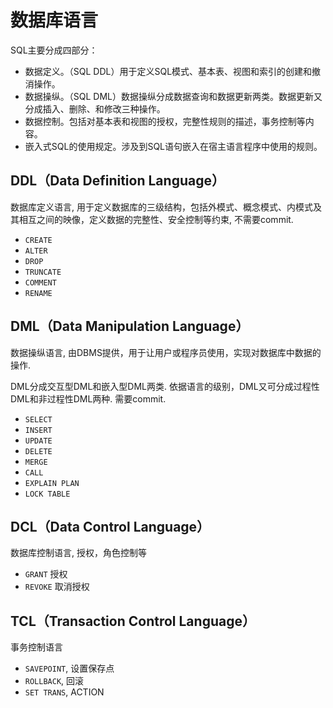 # 数据库语言

SQL主要分成四部分：

* 数据定义。（SQL DDL）用于定义SQL模式、基本表、视图和索引的创建和撤消操作。
* 数据操纵。（SQL DML）数据操纵分成数据查询和数据更新两类。数据更新又分成插入、删除、和修改三种操作。
* 数据控制。包括对基本表和视图的授权，完整性规则的描述，事务控制等内容。
* 嵌入式SQL的使用规定。涉及到SQL语句嵌入在宿主语言程序中使用的规则。

## DDL（Data Definition Language）

数据库定义语言, 用于定义数据库的三级结构，包括外模式、概念模式、内模式及其相互之间的映像，定义数据的完整性、安全控制等约束, 不需要commit.

* `CREATE`
* `ALTER`
* `DROP`
* `TRUNCATE`
* `COMMENT`
* `RENAME`

## DML（Data Manipulation Language）

数据操纵语言, 由DBMS提供，用于让用户或程序员使用，实现对数据库中数据的操作.

DML分成交互型DML和嵌入型DML两类. 依据语言的级别，DML又可分成过程性DML和非过程性DML两种. 需要commit.

* `SELECT`
* `INSERT`
* `UPDATE`
* `DELETE`
* `MERGE`
* `CALL`
* `EXPLAIN PLAN`
* `LOCK TABLE`

## DCL（Data Control Language）

数据库控制语言, 授权，角色控制等

* `GRANT` 授权
* `REVOKE` 取消授权

## TCL（Transaction Control Language）

事务控制语言

* `SAVEPOINT`, 设置保存点
* `ROLLBACK`, 回滚
* `SET TRANS`, ACTION
